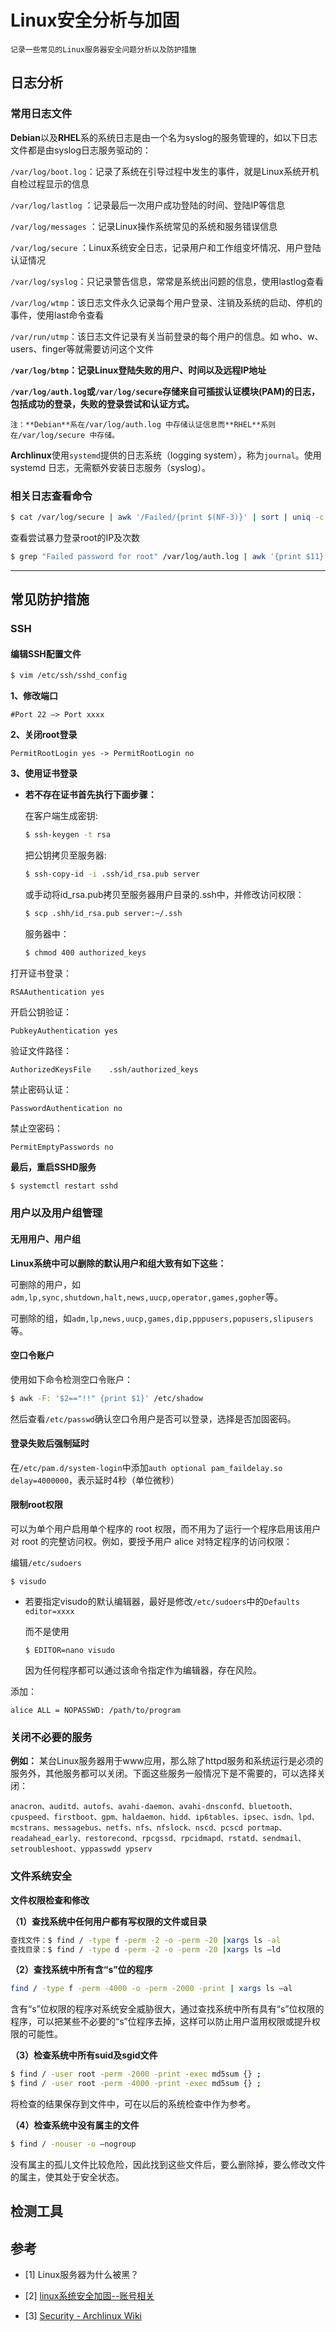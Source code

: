 # Linux安全分析与加固


    记录一些常见的Linux服务器安全问题分析以及防护措施

## 日志分析

### 常用日志文件

**Debian**以及**RHEL**系的系统日志是由一个名为syslog的服务管理的，如以下日志文件都是由syslog日志服务驱动的：

`/var/log/boot.log`：记录了系统在引导过程中发生的事件，就是Linux系统开机自检过程显示的信息

`/var/log/lastlog` ：记录最后一次用户成功登陆的时间、登陆IP等信息

`/var/log/messages` ：记录Linux操作系统常见的系统和服务错误信息

`/var/log/secure` ：Linux系统安全日志，记录用户和工作组变坏情况、用户登陆认证情况

`/var/log/syslog`：只记录警告信息，常常是系统出问题的信息，使用lastlog查看

`/var/log/wtmp`：该日志文件永久记录每个用户登录、注销及系统的启动、停机的事件，使用last命令查看

`/var/run/utmp`：该日志文件记录有关当前登录的每个用户的信息。如 who、w、users、finger等就需要访问这个文件

**`/var/log/btmp`：记录Linux登陆失败的用户、时间以及远程IP地址**

**`/var/log/auth.log`或`/var/log/secure`存储来自可插拔认证模块(PAM)的日志，包括成功的登录，失败的登录尝试和认证方式。**

    注：**Debian**系在/var/log/auth.log 中存储认证信息而**RHEL**系则在/var/log/secure 中存储。

**Archlinux**使用`systemd`提供的日志系统（logging system），称为`journal`。使用 systemd 日志，无需额外安装日志服务（syslog）。



### 相关日志查看命令

```bash
$ cat /var/log/secure | awk '/Failed/{print $(NF-3)}' | sort | uniq -c | awk '{print $2" = "$1;}'
```

查看尝试暴力登录root的IP及次数

```bash
$ grep "Failed password for root" /var/log/auth.log | awk '{print $11}' | sort | uniq -c | sort -nr | more
```

---- 

## 常见防护措施

### SSH

#### 编辑SSH配置文件

```bash
$ vim /etc/ssh/sshd_config
```

**1、修改端口**

`#Port 22 —> Port xxxx`


**2、关闭root登录**

`PermitRootLogin yes -> PermitRootLogin no`

**3、使用证书登录**

- **若不存在证书首先执行下面步骤：**

  在客户端生成密钥:

  ```bash
  $ ssh-keygen -t rsa
  ```

  把公钥拷贝至服务器:

  ```bash
  $ ssh-copy-id -i .ssh/id_rsa.pub server
  ```

  或手动将id_rsa.pub拷贝至服务器用户目录的.ssh中，并修改访问权限：

  ```bash
  $ scp .shh/id_rsa.pub server:~/.ssh
  ```
  服务器中：

  ```bash
  $ chmod 400 authorized_keys
  ```

打开证书登录：

`RSAAuthentication yes`

开启公钥验证：

`PubkeyAuthentication yes`

验证文件路径：

`AuthorizedKeysFile    .ssh/authorized_keys`

禁止密码认证：

`PasswordAuthentication no`

禁止空密码：

`PermitEmptyPasswords no`

**最后，重启SSHD服务**

```bash
$ systemctl restart sshd
```

### 用户以及用户组管理

#### 无用用户、用户组

**Linux系统中可以删除的默认用户和组大致有如下这些：**

可删除的用户，如`adm,lp,sync,shutdown,halt,news,uucp,operator,games,gopher`等。

可删除的组，如`adm,lp,news,uucp,games,dip,pppusers,popusers,slipusers`等。

#### 空口令账户

使用如下命令检测空口令账户：

```bash
$ awk -F: '$2=="!!" {print $1}' /etc/shadow
```

然后查看`/etc/passwd`确认空口令用户是否可以登录，选择是否加固密码。

#### 登录失败后强制延时

在`/etc/pam.d/system-login`中添加`auth optional pam_faildelay.so delay=4000000`，表示延时4秒（单位微秒）

#### 限制root权限

可以为单个用户启用单个程序的 root 权限，而不用为了运行一个程序启用该用户对 root 的完整访问权。例如，要授予用户 alice 对特定程序的访问权限：

编辑`/etc/sudoers`

```shell
$ visudo
```

  - 若要指定visudo的默认编辑器，最好是修改`/etc/sudoers`中的`Defaults editor=xxxx`
  
    而不是使用

    ```shell
    $ EDITOR=nano visudo
    ```

    因为任何程序都可以通过该命令指定作为编辑器，存在风险。

添加：

`alice ALL = NOPASSWD: /path/to/program`


### 关闭不必要的服务

**例如：** 某台Linux服务器用于www应用，那么除了httpd服务和系统运行是必须的服务外，其他服务都可以关闭。下面这些服务一般情况下是不需要的，可以选择关闭：

`anacron、auditd、autofs、avahi-daemon、avahi-dnsconfd、bluetooth、cpuspeed、firstboot、gpm、haldaemon、hidd、ip6tables、ipsec、isdn、lpd、mcstrans、messagebus、netfs、nfs、nfslock、nscd、pcscd portmap、readahead_early、restorecond、rpcgssd、rpcidmapd、rstatd、sendmail、setroubleshoot、yppasswdd ypserv`


### 文件系统安全

**文件权限检查和修改**

**（1）查找系统中任何用户都有写权限的文件或目录**

```bash
查找文件：$ find / -type f -perm -2 -o -perm -20 |xargs ls -al
查找目录：$ find / -type d -perm -2 -o -perm -20 |xargs ls –ld
```

**（2）查找系统中所有含“s”位的程序**

```bash
find / -type f -perm -4000 -o -perm -2000 -print | xargs ls –al
```

含有“s”位权限的程序对系统安全威胁很大，通过查找系统中所有具有“s”位权限的程序，可以把某些不必要的“s”位程序去掉，这样可以防止用户滥用权限或提升权限的可能性。

**（3）检查系统中所有suid及sgid文件**

```bash
$ find / -user root -perm -2000 -print -exec md5sum {} ;
$ find / -user root -perm -4000 -print -exec md5sum {} ;
```

将检查的结果保存到文件中，可在以后的系统检查中作为参考。

**（4）检查系统中没有属主的文件**

```bash
$ find / -nouser -o –nogroup
```

没有属主的孤儿文件比较危险，因此找到这些文件后，要么删除掉，要么修改文件的属主，使其处于安全状态。


## 检测工具

## 参考
- [1] Linux服务器为什么被黑？

- [2] [linux系统安全加固--账号相关](https://www.cnblogs.com/doublexi/p/9636506.html)

- [3] [Security - Archlinux Wiki](https://wiki.archlinux.org/index.php/Security)
